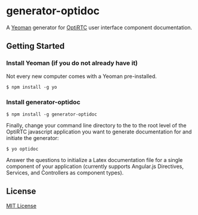 # generator-optidoc 

A [Yeoman](http://yeoman.io) generator for [OptiRTC](https://github.com/OptiRTC) user interface component documentation.

## Getting Started

### Install Yeoman (if you do not already have it)

Not every new computer comes with a Yeoman pre-installed.

```
$ npm install -g yo
```

### Install generator-optidoc

```
$ npm install -g generator-optidoc
```

Finally, change your command line directory to the to the root level of the OptiRTC javascript application you want to generate documentation for and initiate the generator:

```
$ yo optidoc
```

Answer the questions to initialize a Latex documentation file for a single component of your application (currently supports Angular.js Directives, Services, and Controllers as component types).

## License

[MIT License](http://en.wikipedia.org/wiki/MIT_License)
